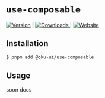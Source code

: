# `use-composable`

<span><a href="https://www.npmjs.com/package/@oku-ui/use-composable "><img src="https://img.shields.io/npm/v/@oku-ui/use-composable?style=flat&colorA=18181B&colorB=28CF8D" alt="Version"></a> </span> | <span> <a href="https://www.npmjs.com/package/@oku-ui/use-composable"> <img src="https://img.shields.io/npm/dm/@oku-ui/use-composable?style=flat&colorA=18181B&colorB=28CF8D" alt="Downloads"> </a> </span> | <span> <a href="https://oku-ui.com/primitives/components/use-composable"><img src="https://img.shields.io/badge/Open%20Documentation-18181B" alt="Website"></a> </span>

## Installation

```sh
$ pnpm add @oku-ui/use-composable
```

## Usage

soon docs
